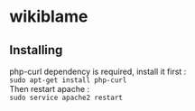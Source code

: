 # wikiblame

## Installing
php-curl dependency is required, install it first : \
`sudo apt-get install php-curl` \
Then restart apache : \
`sudo service apache2 restart`

